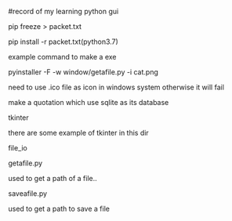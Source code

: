#record of my learning python gui

pip freeze > packet.txt

pip install -r packet.txt(python3.7)

example command to make a exe

pyinstaller -F -w window/getafile.py -i cat.png

need to use .ico file as icon in windows system otherwise it will fail

make a quotation which use sqlite as its database

tkinter

there are some example of tkinter in this dir

file_io

getafile.py

used to get a path of a file..

saveafile.py

used to get a path to save a file


